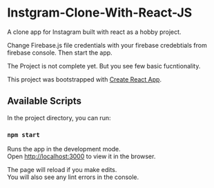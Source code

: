 # Instgram-Clone-With-React-JS
A clone app for Instagram built with react as a hobby project.

Change Firebase.js file credentials with your firebase credebtials from firebase console. Then start the app.

The Project is not complete yet. But you see few basic fucntionality.

This project was bootstrapped with [Create React App](https://github.com/facebook/create-react-app).

## Available Scripts

In the project directory, you can run:

### `npm start`

Runs the app in the development mode.<br>
Open [http://localhost:3000](http://localhost:3000) to view it in the browser.

The page will reload if you make edits.<br>
You will also see any lint errors in the console.

